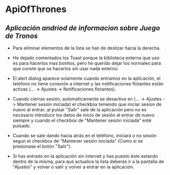 # ApiOfThrones
*Aplicación andriod de informacion sobre Juego de Tronos*
---------------------------------------------------------------------------------------------------------------------------------------------------------------------------------------------------------------------------
- Para eliminar elementos de la lista se han de deslizar hacia la derecha.

- He dejado comentados los Toast porque la biblioteca externa que uso es para hacerlos mas bonitos, pero he querido dejar los normales para que conste que se hacerlos sin usar nada externo.

- El alert dialog aparece solamente cuando entramos en la aplicación, el telefono no tiene conexión a internet y las notificaciones flotantes están activas (... -> Ajustes -> Notificaciones flotantes).

- Cuando cierras sesión, automaticamente se desactiva en (... -> Ajustes -> Mantener sesión iniciada) el checkbox teniendo que iniciar sesion de nuevo al entrar; al pulsar "Salir" sale de la aplicación pero no es necesario
introducir los datos de inicio de sesión al entrar de nuevo siempre y cuando el checkbox de "Mantener sesión iniciada" esté pulsado.

- Cuando se sale dando hacia atrás en el teléfono, iniciará o no sesión segun el checkbox de "Mantener sesión iniciada" (Como si se presionase el botón "Salir").

- Si has entrado en la aplicación sin internet y has puesto éste estando dentro de la misma, para que actualice la lista deberás ir a la pantalla de "Ajustes" y volver o salir y volver a entrar en la aplicación.
